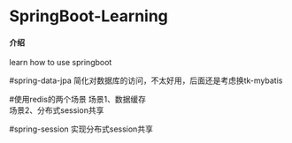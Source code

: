 # SpringBoot-Learning

#### 介绍
learn how to use springboot

#spring-data-jpa
简化对数据库的访问，不太好用，后面还是考虑换tk-mybatis

#使用redis的两个场景
场景1、数据缓存<br/>
场景2、分布式session共享

#spring-session
实现分布式session共享